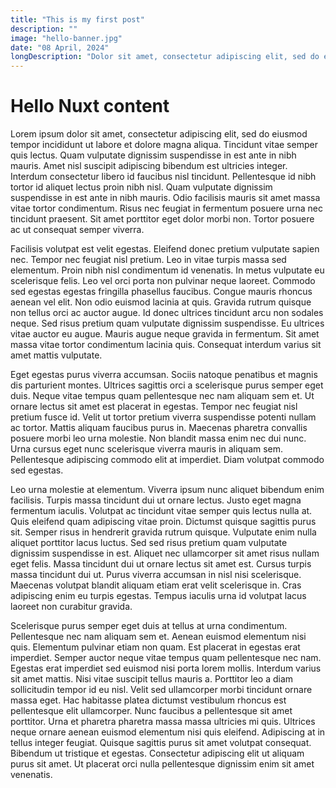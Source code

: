 ```yaml
---
title: "This is my first post"
description: ""
image: "hello-banner.jpg"
date: "08 April, 2024"
longDescription: "Dolor sit amet, consectetur adipiscing elit, sed do eiusmod tempor incididunt ut labore et dolore magna aliqua. Tincidunt vitae semper quis lectus. Quam vulputate dignissim suspendisse in est ante in nibh mauris. Amet nisl suscipit adipiscing bibendum est ultricies integer. Interdum consectetur libero id faucibus nisl tincidunt. Pellentesque id nibh tortor id aliquet lectus proin nibh nisl. Quam vulputate dignissim suspendisse in est ante in nibh mauris."
---
```


# Hello Nuxt content

Lorem ipsum dolor sit amet, consectetur adipiscing elit, sed do eiusmod tempor incididunt ut labore et dolore magna aliqua. Tincidunt vitae semper quis lectus. Quam vulputate dignissim suspendisse in est ante in nibh mauris. Amet nisl suscipit adipiscing bibendum est ultricies integer. Interdum consectetur libero id faucibus nisl tincidunt. Pellentesque id nibh tortor id aliquet lectus proin nibh nisl. Quam vulputate dignissim suspendisse in est ante in nibh mauris. Odio facilisis mauris sit amet massa vitae tortor condimentum. Risus nec feugiat in fermentum posuere urna nec tincidunt praesent. Sit amet porttitor eget dolor morbi non. Tortor posuere ac ut consequat semper viverra.

Facilisis volutpat est velit egestas. Eleifend donec pretium vulputate sapien nec. Tempor nec feugiat nisl pretium. Leo in vitae turpis massa sed elementum. Proin nibh nisl condimentum id venenatis. In metus vulputate eu scelerisque felis. Leo vel orci porta non pulvinar neque laoreet. Commodo sed egestas egestas fringilla phasellus faucibus. Congue mauris rhoncus aenean vel elit. Non odio euismod lacinia at quis. Gravida rutrum quisque non tellus orci ac auctor augue. Id donec ultrices tincidunt arcu non sodales neque. Sed risus pretium quam vulputate dignissim suspendisse. Eu ultrices vitae auctor eu augue. Mauris augue neque gravida in fermentum. Sit amet massa vitae tortor condimentum lacinia quis. Consequat interdum varius sit amet mattis vulputate.

Eget egestas purus viverra accumsan. Sociis natoque penatibus et magnis dis parturient montes. Ultrices sagittis orci a scelerisque purus semper eget duis. Neque vitae tempus quam pellentesque nec nam aliquam sem et. Ut ornare lectus sit amet est placerat in egestas. Tempor nec feugiat nisl pretium fusce id. Velit ut tortor pretium viverra suspendisse potenti nullam ac tortor. Mattis aliquam faucibus purus in. Maecenas pharetra convallis posuere morbi leo urna molestie. Non blandit massa enim nec dui nunc. Urna cursus eget nunc scelerisque viverra mauris in aliquam sem. Pellentesque adipiscing commodo elit at imperdiet. Diam volutpat commodo sed egestas.

Leo urna molestie at elementum. Viverra ipsum nunc aliquet bibendum enim facilisis. Turpis massa tincidunt dui ut ornare lectus. Justo eget magna fermentum iaculis. Volutpat ac tincidunt vitae semper quis lectus nulla at. Quis eleifend quam adipiscing vitae proin. Dictumst quisque sagittis purus sit. Semper risus in hendrerit gravida rutrum quisque. Vulputate enim nulla aliquet porttitor lacus luctus. Sed sed risus pretium quam vulputate dignissim suspendisse in est. Aliquet nec ullamcorper sit amet risus nullam eget felis. Massa tincidunt dui ut ornare lectus sit amet est. Cursus turpis massa tincidunt dui ut. Purus viverra accumsan in nisl nisi scelerisque. Maecenas volutpat blandit aliquam etiam erat velit scelerisque in. Cras adipiscing enim eu turpis egestas. Tempus iaculis urna id volutpat lacus laoreet non curabitur gravida.

Scelerisque purus semper eget duis at tellus at urna condimentum. Pellentesque nec nam aliquam sem et. Aenean euismod elementum nisi quis. Elementum pulvinar etiam non quam. Est placerat in egestas erat imperdiet. Semper auctor neque vitae tempus quam pellentesque nec nam. Egestas erat imperdiet sed euismod nisi porta lorem mollis. Interdum varius sit amet mattis. Nisi vitae suscipit tellus mauris a. Porttitor leo a diam sollicitudin tempor id eu nisl. Velit sed ullamcorper morbi tincidunt ornare massa eget. Hac habitasse platea dictumst vestibulum rhoncus est pellentesque elit ullamcorper. Nunc faucibus a pellentesque sit amet porttitor. Urna et pharetra pharetra massa massa ultricies mi quis. Ultrices neque ornare aenean euismod elementum nisi quis eleifend. Adipiscing at in tellus integer feugiat. Quisque sagittis purus sit amet volutpat consequat. Bibendum ut tristique et egestas. Consectetur adipiscing elit ut aliquam purus sit amet. Ut placerat orci nulla pellentesque dignissim enim sit amet venenatis.
